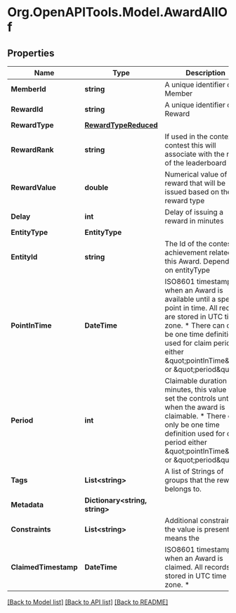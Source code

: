 
# Org.OpenAPITools.Model.AwardAllOf

## Properties

Name | Type | Description | Notes
------------ | ------------- | ------------- | -------------
**MemberId** | **string** | A unique identifier of a Member | 
**RewardId** | **string** | A unique identifier of a Reward | 
**RewardType** | [**RewardTypeReduced**](RewardTypeReduced.md) |  | 
**RewardRank** | **string** | If used in the context of contest this will associate with the rank of the leaderboard | 
**RewardValue** | **double** | Numerical value of the reward that will be issued based on the reward type | 
**Delay** | **int** | Delay of issuing a reward in minutes | [optional] 
**EntityType** | **EntityType** |  | 
**EntityId** | **string** | The Id of the contest or achievement related to this Award. Dependant on entityType | 
**PointInTime** | **DateTime** | ISO8601 timestamp for when an Award is available until a specific point in time. All records are stored in UTC time zone. * There can only be one time definition used for claim period either \&quot;pointInTime\&quot; or \&quot;period\&quot; | [optional] 
**Period** | **int** | Claimable duration in minutes, this value will set the controls until when the award is claimable. * There can only be one time definition used for claim period either \&quot;pointInTime\&quot; or \&quot;period\&quot; | [optional] 
**Tags** | **List&lt;string&gt;** | A list of Strings of groups that the reward belongs to. | [optional] 
**Metadata** | **Dictionary&lt;string, string&gt;** |  | [optional] 
**Constraints** | **List&lt;string&gt;** | Additional constraints, if the value is present it means the | 
**ClaimedTimestamp** | **DateTime** | ISO8601 timestamp for when an Award is claimed. All records are stored in UTC time zone. * | [optional] 

[[Back to Model list]](../README.md#documentation-for-models)
[[Back to API list]](../README.md#documentation-for-api-endpoints)
[[Back to README]](../README.md)

